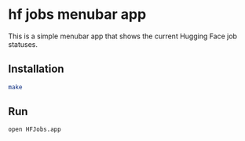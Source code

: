 # hf jobs menubar app

This is a simple menubar app that shows the current Hugging Face job statuses.

## Installation

```bash
make
```

## Run

```bash
open HFJobs.app
```
